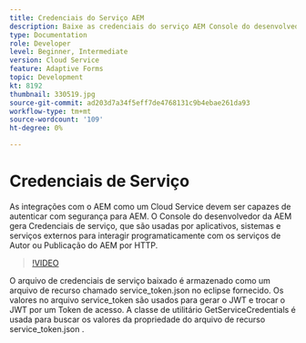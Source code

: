 ```yaml
---
title: Credenciais do Serviço AEM
description: Baixe as credenciais do serviço AEM Console do desenvolvedor.
type: Documentation
role: Developer
level: Beginner, Intermediate
version: Cloud Service
feature: Adaptive Forms
topic: Development
kt: 8192
thumbnail: 330519.jpg
source-git-commit: ad203d7a34f5eff7de4768131c9b4ebae261da93
workflow-type: tm+mt
source-wordcount: '109'
ht-degree: 0%

---
```



# Credenciais de Serviço

As integrações com o AEM como um Cloud Service devem ser capazes de autenticar com segurança para AEM. O Console do desenvolvedor da AEM gera Credenciais de serviço, que são usadas por aplicativos, sistemas e serviços externos para interagir programaticamente com os serviços de Autor ou Publicação do AEM por HTTP.

>[!VIDEO](https://video.tv.adobe.com/v/330519/?quality=12&learn=on)

O arquivo de credenciais de serviço baixado é armazenado como um arquivo de recurso chamado service_token.json no eclipse fornecido. Os valores no arquivo service_token são usados para gerar o JWT e trocar o JWT por um Token de acesso. A classe de utilitário GetServiceCredentials é usada para buscar os valores da propriedade do arquivo de recurso service_token.json .
